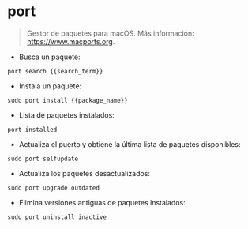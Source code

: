 # port

> Gestor de paquetes para macOS.
> Más información: <https://www.macports.org>.

- Busca un paquete:

`port search {{search_term}}`

- Instala un paquete:

`sudo port install {{package_name}}`

- Lista de paquetes instalados:

`port installed`

- Actualiza el puerto y obtiene la última lista de paquetes disponibles:

`sudo port selfupdate`

- Actualiza los paquetes desactualizados:

`sudo port upgrade outdated`

- Elimina versiones antiguas de paquetes instalados:

`sudo port uninstall inactive`
